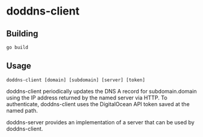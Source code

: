 doddns-client
=============

Building
--------

    go build

Usage
-----

    doddns-client [domain] [subdomain] [server] [token]

doddns-client periodically updates the DNS A record for subdomain.domain using
the IP address returned by the named server via HTTP. To authenticate,
doddns-client uses the DigitalOcean API token saved at the named path.

doddns-server provides an implementation of a server that can be used by
doddns-client.
